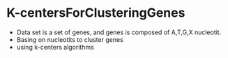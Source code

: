 # K-centersForClusteringGenes
- Data set is a set of genes, and genes is composed of A,T,G,X nucleotit.
- Basing on nucleotits to cluster genes
- using k-centers algorithms
